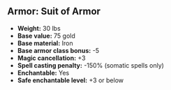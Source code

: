 ## Armor: Suit of Armor

- **Weight:** 30 lbs
- **Base value:** 75 gold
- **Base material:** Iron
- **Base armor class bonus:** -5
- **Magic cancellation:** +3
- **Spell casting penalty:** -150% (somatic spells only)
- **Enchantable:** Yes
- **Safe enchantable level:** +3 or below
